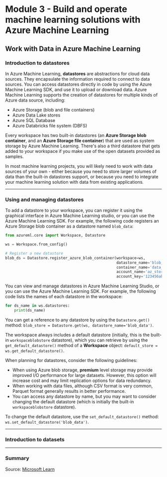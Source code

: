 # Module 3 - Build and operate machine learning solutions with Azure Machine Learning

## Work with Data in Azure Machine Learning

### Introduction to datastores

In Azure Machine Learning, **datastores** are abstractions for cloud data sources. They encapsulate the information required to connect to data sources. You can access datastores directly in code by using the Azure Machine Learning SDK, and use it to upload or download data. Azure Machine Learning supports the creation of datastores for multiple kinds of Azure data source, including:

* Azure Storage (blob and file containers)
* Azure Data Lake stores
* Azure SQL Database
* Azure Databricks file system (DBFS)

Every workspace has two built-in datastores (an **Azure Storage blob container**, and an **Azure Storage file container**) that are used as system storage by Azure Machine Learning. There's also a third datastore that gets added to your workspace if you make use of the open datasets provided as samples.

In most machine learning projects, you will likely need to work with data sources of your own - either because you need to store larger volumes of data than the built-in datastores support, or because you need to integrate your machine learning solution with data from existing applications.

***

### Using and managing datastores

To add a datastore to your workspace, you can register it using the graphical interface in Azure Machine Learning studio, or you can use the Azure Machine Learning SDK. For example, the following code registers an Azure Storage blob container as a datastore named `blob_data`:

  ```python
  from azureml.core import Workspace, Datastore

  ws = Workspace.from_config()

  # Register a new datastore
  blob_ds = Datastore.register_azure_blob_container(workspace=ws, 
                                                    datastore_name='blob_data', 
                                                    container_name='data_container',
                                                    account_name='az_store_acct',
                                                    account_key='123456abcde789…')
  ```

You can view and manage datastores in Azure Machine Learning Studio, or you can use the Azure Machine Learning SDK. For example, the following code lists the names of each datastore in the workspace:

  ```python
  for ds_name in ws.datastores:
      print(ds_name)
  ```

You can get a reference to any datastore by using the `Datastore.get()` method: `blob_store = Datastore.get(ws, datastore_name='blob_data')`.

The workspace always includes a default datastore (initially, this is the built-in `workspaceblobstore` datastore), which you can retrieve by using the `get_default_datastore()` method of a **Workspace** object: `default_store = ws.get_default_datastore()`.

When planning for datastores, consider the following guidelines:

* When using Azure blob storage, **premium** level storage may provide improved I/O performance for large datasets. However, this option will increase cost and may limit replication options for data redundancy.
* When working with data files, although CSV format is very common, Parquet format generally results in better performance.
* You can access any datastore by name, but you may want to consider changing the default datastore (which is initially the built-in `workspaceblobstore` datastore).

To change the default datastore, use the `set_default_datastore()` method: `ws.set_default_datastore('blob_data')`.

***

### Introduction to datasets

***

### Summary

Source: [Microsoft Learn](https://learn.microsoft.com/en-us/training/modules/work-with-data-in-aml/)
